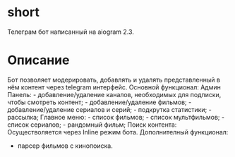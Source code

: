 # short
Телеграм бот написанный на aiogram 2.3.
# Описание
Бот позволяет модерировать, добавлять и удалять представленный в нём контент через telegram интерфейс.
Основной функционал:
  Админ Панель:
    - добавление/удаление каналов, необходимых для подписки, чтобы смотреть контент;
    - добавление/удаление фильмов;
    - добавление/удаление сериалов и серий;
    - подкрутка статистики;
    - рассылка;
  Главное меню:
    - список фильмов;
    - список мультфильмов;
    - список сериалов;
    - рандомный фильм;
  Поиск контента:
    Осуществоляется через Inline режим бота.
Дополнителный функционал:
  - парсер фильмов с кинопоиска.
